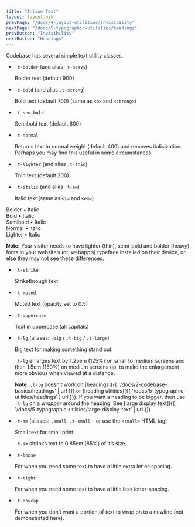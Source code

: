 ```yaml
---
title: "Inline Text"
layout: layout.njk
prevPage: "/docs/4-layout-utilities/invisibility"
nextPage: "/docs/5-typographic-utilities/headings"
prevButton: "Invisibility"
nextButton: "Headings"
---
```


Codebase has several simple text utility classes.

* <code>.t-bolder</code> (and alias <code>.t-heavy</code>)

    <span class="t-bolder">Bolder text (default 900)</span>

* <code>.t-bold</code> (and alias <code>.t-strong</code>)

    <span class="t-bold">Bold text (default 700)</span> (same as <code>&lt;b&gt;</code> and <code>&lt;strong&gt;</code>)

* <code>.t-semibold</code>

    <span class="t-semibold">Semibold text (default 600)</span>

* <code>.t-normal</code>

    <span class="t-bold t-italic">Returns text to normal weight (default 400) and removes italicization. <span class="t-normal">Perhaps you may find this useful</span> in some circumstances.</span>

* <code>.t-lighter</code> (and alias <code>.t-thin</code>)

    <span class="t-lighter">Thin text (default 200)</span>

* <code>.t-italic</code> (and alias <code>.t-em</code>)

    <span class="t-italic">Italic text</span> (same as <code>&lt;i&gt;</code> and <code>&lt;em&gt;</code>)

<span class="t-bolder">Bolder • <span class="t-italic">Italic</span></span><br>
<span class="t-bold">Bold • <span class="t-italic">Italic</span></span><br>
<span class="t-semibold">Semibold • <span class="t-italic">Italic</span></span><br>
<span class="t-normal">Normal • <span class="t-italic">Italic</span></span><br>
<span class="t-lighter">Lighter • <span class="t-italic">Italic</span></span>

**Note:** Your visitor needs to have lighter (thin), semi-bold and bolder (heavy) fonts in your website’s  (or, webapp’s) typeface installed on their device, or else they may not see these differences.

* <code>.t-strike</code>

    <span class="t-strike">Strikethrough text</span>

* <code>.t-muted</code>

    <span class="t-muted">Muted text (opacity set to 0.5)</span>

* <code>.t-uppercase</code>

    <span class="t-uppercase">Text in uppercase</span> (all capitals)

* <code>.t-lg</code> (aliases: `.big` / `.t-big` / `.t-large`)

    Big text for making <span class="t-lg">something</span> stand out.

    `.t-lg` enlarges text by 1.25em (125%) on small to medium screens and then 1.5em (150%) on medium screens up, to make the enlargement more obvious when viewed at a distance.

    **Note:** `.t-lg` doesn’t work on [headings]({{ '/docs/2-codebase-basics/headings' | url }}) or [heading utilities]({{ '/docs/5-typographic-utilities/headings' | url }}). If you want a heading to be bigger, then use `.t-lg` on a _wrapper_ around the heading. See [large display text]({{ '/docs/5-typographic-utilities/large-display-text' | url }}).

* <code>.t-sm</code> (aliases: `.small`, `.t-small` – or use the `<small>` HTML tag)

    Small text for <span class="t-sm">small print</span>.

    `.t-sm` shrinks text to 0.85em (85%) of it’s size.

* <code>.t-loose</code>

    For when you need some text to have <span class="t-loose">a little extra letter-spacing</span>.

* <code>.t-tight</code>

    For when you need some text to have <span class="t-tight">a little less letter-spacing</span>.

* <code>.t-nowrap</code>

    For when you don’t want a portion of text to wrap on to a newline (not demonstrated here).